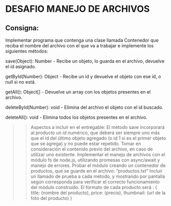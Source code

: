 # DESAFIO MANEJO DE ARCHIVOS

## Consigna:

Implementar programa que contenga una clase llamada Contenedor que reciba el nombre del archivo con el que va a trabajar e implemente los siguientes métodos:

save(Object): Number - Recibe un objeto, lo guarda en el archivo, devuelve el id asignado.

getById(Number): Object - Recibe un id y devuelve el objeto con ese id, o null si no está.

getAll(): Object[] - Devuelve un array con los objetos presentes en el archivo.

deleteById(Number): void - Elimina del archivo el objeto con el id buscado.

deleteAll(): void - Elimina todos los objetos presentes en el archivo.

 >> Aspectos a incluir en el entregable: 
El método save incorporará al producto un id numérico, que deberá ser siempre uno más que el id del último objeto agregado (o id 1 si es el primer objeto que se agrega) y no puede estar repetido.
Tomar en consideración el contenido previo del archivo, en caso de utilizar uno existente.
Implementar el manejo de archivos con el módulo fs de node.js, utilizando promesas con async/await y manejo de errores.
Probar el módulo creando un contenedor de productos, que se guarde en el archivo: “productos.txt”
Incluir un llamado de prueba a cada método, y mostrando por pantalla según corresponda para verificar el correcto funcionamiento del módulo construído. 
El formato de cada producto será : 
{
    title: (nombre del producto),
    price: (precio),
    thumbnail: (url de la foto del producto)
}